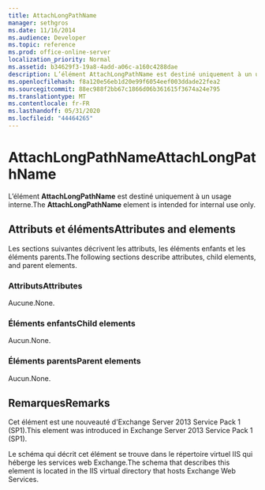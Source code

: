 ```yaml
---
title: AttachLongPathName
manager: sethgros
ms.date: 11/16/2014
ms.audience: Developer
ms.topic: reference
ms.prod: office-online-server
localization_priority: Normal
ms.assetid: b34629f3-19a8-4add-a06c-a160c4288dae
description: L’élément AttachLongPathName est destiné uniquement à un usage interne.
ms.openlocfilehash: f8a120e56eb1d20e99f6054eef003ddade22fea2
ms.sourcegitcommit: 88ec988f2bb67c1866d06b361615f3674a24e795
ms.translationtype: MT
ms.contentlocale: fr-FR
ms.lasthandoff: 05/31/2020
ms.locfileid: "44464265"
---
```

# <a name="attachlongpathname"></a><span data-ttu-id="50aa9-103">AttachLongPathName</span><span class="sxs-lookup"><span data-stu-id="50aa9-103">AttachLongPathName</span></span>

<span data-ttu-id="50aa9-104">L’élément **AttachLongPathName** est destiné uniquement à un usage interne.</span><span class="sxs-lookup"><span data-stu-id="50aa9-104">The **AttachLongPathName** element is intended for internal use only.</span></span> 

## <a name="attributes-and-elements"></a><span data-ttu-id="50aa9-105">Attributs et éléments</span><span class="sxs-lookup"><span data-stu-id="50aa9-105">Attributes and elements</span></span>

<span data-ttu-id="50aa9-106">Les sections suivantes décrivent les attributs, les éléments enfants et les éléments parents.</span><span class="sxs-lookup"><span data-stu-id="50aa9-106">The following sections describe attributes, child elements, and parent elements.</span></span>
  
### <a name="attributes"></a><span data-ttu-id="50aa9-107">Attributs</span><span class="sxs-lookup"><span data-stu-id="50aa9-107">Attributes</span></span>

<span data-ttu-id="50aa9-108">Aucune.</span><span class="sxs-lookup"><span data-stu-id="50aa9-108">None.</span></span>
  
### <a name="child-elements"></a><span data-ttu-id="50aa9-109">Éléments enfants</span><span class="sxs-lookup"><span data-stu-id="50aa9-109">Child elements</span></span>

<span data-ttu-id="50aa9-110">Aucun.</span><span class="sxs-lookup"><span data-stu-id="50aa9-110">None.</span></span>
  
### <a name="parent-elements"></a><span data-ttu-id="50aa9-111">Éléments parents</span><span class="sxs-lookup"><span data-stu-id="50aa9-111">Parent elements</span></span>

<span data-ttu-id="50aa9-112">Aucun.</span><span class="sxs-lookup"><span data-stu-id="50aa9-112">None.</span></span>
  
## <a name="remarks"></a><span data-ttu-id="50aa9-113">Remarques</span><span class="sxs-lookup"><span data-stu-id="50aa9-113">Remarks</span></span>

<span data-ttu-id="50aa9-114">Cet élément est une nouveauté d'Exchange Server 2013 Service Pack 1 (SP1).</span><span class="sxs-lookup"><span data-stu-id="50aa9-114">This element was introduced in Exchange Server 2013 Service Pack 1 (SP1).</span></span>
  
<span data-ttu-id="50aa9-115">Le schéma qui décrit cet élément se trouve dans le répertoire virtuel IIS qui héberge les services web Exchange.</span><span class="sxs-lookup"><span data-stu-id="50aa9-115">The schema that describes this element is located in the IIS virtual directory that hosts Exchange Web Services.</span></span>
  

